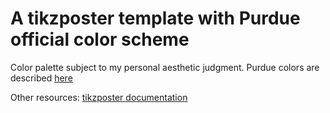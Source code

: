 # A tikzposter template with Purdue official color scheme

Color palette subject to my personal aesthetic judgment. Purdue colors are described [here](https://www.purdue.edu/brand/elements/colors.php)


Other resources: [tikzposter documentation](http://mirrors.rit.edu/CTAN/graphics/pgf/contrib/tikzposter/tikzposter.pdf)